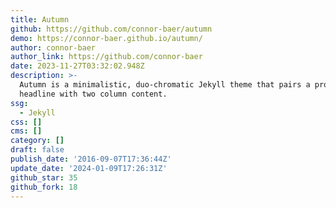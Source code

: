 ```yaml
---
title: Autumn
github: https://github.com/connor-baer/autumn
demo: https://connor-baer.github.io/autumn/
author: connor-baer
author_link: https://github.com/connor-baer
date: 2023-11-27T03:32:02.948Z
description: >-
  Autumn is a minimalistic, duo-chromatic Jekyll theme that pairs a prominent
  headline with two column content.
ssg:
  - Jekyll
css: []
cms: []
category: []
draft: false
publish_date: '2016-09-07T17:36:44Z'
update_date: '2024-01-09T17:26:31Z'
github_star: 35
github_fork: 18
---
```

